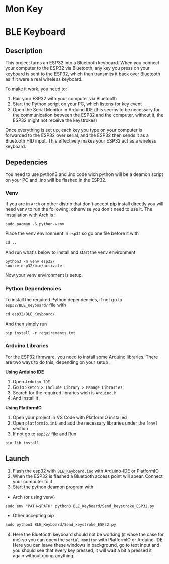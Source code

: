 # Mon Key
# BLE Keyboard 

## Description
This project turns an ESP32 into a Bluetooth keyboard. When you connect your computer to the ESP32 via Bluetooth, any key you press on your keyboard is sent to the ESP32, which then transmits it back over Bluetooth as if it were a real wireless keyboard.

To make it work, you need to:
1. Pair your ESP32 with your computer via Bluetooth
2. Start the Python script on your PC, which listens for key event
3. Open the Serial Monitor in Arduino IDE (this seems to be necessary for the communication between the ESP32 and the computer. without it, the ESP32 might not receive the keystrokes)

Once everything is set up, each key you type on your computer is forwarded to the ESP32 over serial, and the ESP32 then sends it as a Bluetooth HID input. This effectively makes your ESP32 act as a wireless keyboard.

## Depedencies
You need to use python3 and .ino code wich python will be a deamon script on your PC and .ino will be flashed in the ESP32. 

### Venv
If you are in `Arch` or other distrib that don't accept pip install directly you will need venv to run the following, otherwise you don't need to use it. The installation with Arch is :
``` 
sudo pacman -S python-venv
```

Place the venv environment in `esp32` so go one file before it with
```
cd ..
```

And run what's below to install and start the venv environment
```
python3 -m venv esp32/
source esp32/bin/activate
```
Now your venv environment is setup.

### Python Dependencies
To install the required Python dependencies, if not go to `esp32/BLE_Keyboard/` file with 
```
cd esp32/BLE_Keyboard/
```

And then simply run
```
pip install -r requirements.txt
```

### Arduino Libraries
For the ESP32 firmware, you need to install some Arduino libraries. There are two ways to do this, depending on your setup :

**Using Arduino IDE**
1. Open `Arduino IDE`
2. Go to `Sketch > Include Library > Manage Libraries`
3. Search for the required libraries wich is `Arduino.h`
4. And install it

**Using PlatformIO**
1. Open your project in VS Code with PlatformIO installed
2. Open `platformio.ini` and add the necessary libraries under the `[env]` section
3. If not go to `esp32/` file and Run
```
pio lib install
```

## Launch
1. Flash the esp32 with `BLE_Keyboard.ino` with Arduino-IDE or PlatformIO
2. When the ESP32 is flashed a Bluetooth access point will apear. Connect your computer to it
3. Start the python deamon program with
- Arch (or using venv)
```
sudo env "PATH=$PATH" python3 BLE_Keyboard/Send_keystroke_ESP32.py
```
- Other accepting pip 
```
sudo python3 BLE_Keyboard/Send_keystroke_ESP32.py
```
4. Here the Bluetooth keyboard should not be working (it wase the case for me) so you can open the `serial monitor` with PlatformIO or Arduino-IDE
Here you can leave these windows in background, go to text input and you should see that every key pressed, it will wait a bit a pressed it again without doing anything.
